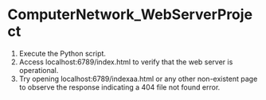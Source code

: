# ComputerNetwork_WebServerProject

1. Execute the Python script.
2. Access localhost:6789/index.html to verify that the web server is operational.
3. Try opening localhost:6789/indexaa.html or any other non-existent page to observe the response indicating a 404 file not found error.
